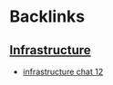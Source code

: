 
# Backlinks
## [Infrastructure](<Infrastructure.md>)
- [infrastructure chat 12](<infrastructure chat 12.md>)

